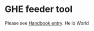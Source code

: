 # GHE feeder tool

Please see [Handbook entry](https://handbook.sourcegraph.com/engineering/distribution/tools/ghe_feeder).
Hello World
